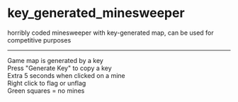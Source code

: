 # key_generated_minesweeper
horribly coded minesweeper with key-generated map, can be used for competitive purposes

---

Game map is generated by a key  
Press "Generate Key" to copy a key  
Extra 5 seconds when clicked on a mine  
Right click to flag or unflag  
Green squares = no mines  
